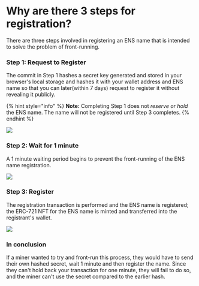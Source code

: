 # Why are there 3 steps for registration?

There are three steps involved in registering an ENS name that is intended to solve the problem of front-running.

### Step 1: Request to Register

The commit in Step 1 hashes a secret key generated and stored in your browser's local storage and hashes it with your wallet address and ENS name so that you can later(within 7 days) request to register it without revealing it publicly.

{% hint style="info" %}
**Note:** Completing Step 1 does not _reserve or hold_ the ENS name. The name will not be registered until Step 3 completes.
{% endhint %}

![](../../.gitbook/assets/steps\_to\_registration\_1.png)

### Step 2: Wait for 1 minute

A 1 minute waiting period begins to prevent the front-running of the ENS name registration.

![](../../.gitbook/assets/steps\_to\_registration\_2.png)

### Step 3: Register

The registration transaction is performed and the ENS name is registered; the ERC-721 NFT for the ENS name is minted and transferred into the registrant's wallet.

![](../../.gitbook/assets/steps\_to\_registration\_3.png)

### In conclusion

If a miner wanted to try and front-run this process, they would have to send their own hashed secret, wait 1 minute and then register the name. Since they can't hold back your transaction for one minute, they will fail to do so, and the miner can't use the secret compared to the earlier hash.
